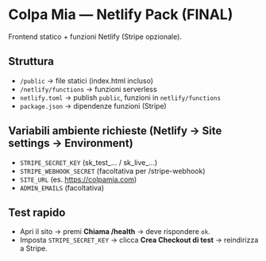 # Colpa Mia — Netlify Pack (FINAL)

Frontend statico + funzioni Netlify (Stripe opzionale).

## Struttura
- `/public` → file statici (index.html incluso)
- `/netlify/functions` → funzioni serverless
- `netlify.toml` → publish `public`, funzioni in `netlify/functions`
- `package.json` → dipendenze funzioni (Stripe)

## Variabili ambiente richieste (Netlify → Site settings → Environment)
- `STRIPE_SECRET_KEY`  (sk_test_... / sk_live_...)
- `STRIPE_WEBHOOK_SECRET` (facoltativa per /stripe-webhook)
- `SITE_URL` (es. https://colpamia.com)
- `ADMIN_EMAILS` (facoltativa)

## Test rapido
- Apri il sito → premi **Chiama /health** → deve rispondere `ok`.
- Imposta `STRIPE_SECRET_KEY` → clicca **Crea Checkout di test** → reindirizza a Stripe.
